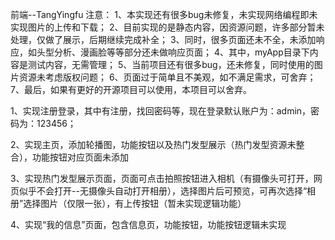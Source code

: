 前端--TangYingfu
注意：
  1、本实现还有很多bug未修复，未实现网络编程即未实现图片的上传和下载；
  2、目前实现的是静态内容，因资源问题，许多部分暂未处理，仅做了展示，后期继续完成补全；
  3、同时，很多页面还未不全，未添加响应，如头型分析、漫画脸等等部分还未做响应页面；
  4、其中，myApp目录下内容是测试内容，无需管理；
  5、当前项目还有很多bug，还未修复，同时使用的图片资源未考虑版权问题；
  6、页面过于简单且不美观，如不满足需求，可舍弃；
  7、最后，如果有更好的开源项目可以使用，本项目可以舍弃。
  
1、实现注册登录，其中有注册，找回密码等，现在登录默认账户为：admin，密码为：123456；

2、实现主页，添加轮播图，功能按钮以及热门发型展示（热门发型资源未整合），功能按钮对应页面未添加

3、实现热门发型展示页面，页面可点击拍照按钮进入相机（有摄像头可打开，网页似乎不会打开--无摄像头自动打开相册），选择图片后可预览，可再次选择“相册”选择图片（仅限一张），有上传按钮（暂未实现逻辑功能）

4、实现“我的信息”页面，包含信息页，功能按钮，功能按钮逻辑未实现

